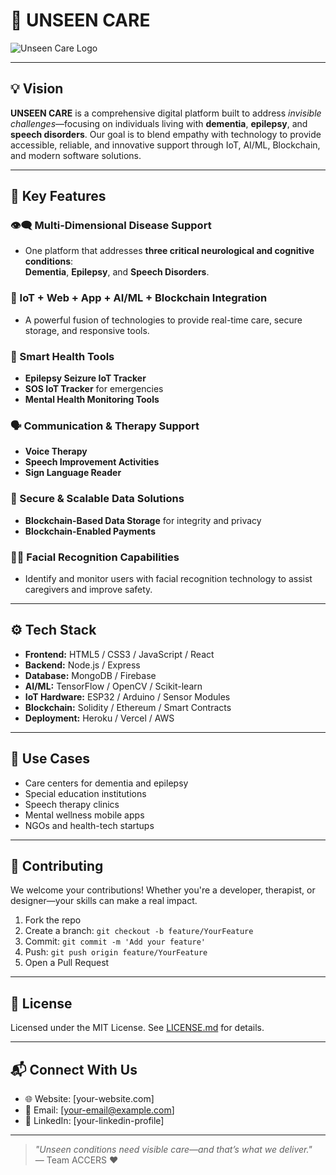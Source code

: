 # 🌿 UNSEEN CARE

![Unseen Care Logo](./UNSEENCARE.jpeg)


---

## 💡 Vision

**UNSEEN CARE** is a comprehensive digital platform built to address *invisible challenges*—focusing on individuals living with **dementia**, **epilepsy**, and **speech disorders**. Our goal is to blend empathy with technology to provide accessible, reliable, and innovative support through IoT, AI/ML, Blockchain, and modern software solutions.

---

## 🚀 Key Features

### 👁️‍🗨️ Multi-Dimensional Disease Support
- One platform that addresses **three critical neurological and cognitive conditions**:  
  **Dementia**, **Epilepsy**, and **Speech Disorders**.

### 📡 IoT + Web + App + AI/ML + Blockchain Integration
- A powerful fusion of technologies to provide real-time care, secure storage, and responsive tools.

### 🧠 Smart Health Tools
- **Epilepsy Seizure IoT Tracker**
- **SOS IoT Tracker** for emergencies
- **Mental Health Monitoring Tools**

### 🗣️ Communication & Therapy Support
- **Voice Therapy**
- **Speech Improvement Activities**
- **Sign Language Reader**

### 🧾 Secure & Scalable Data Solutions
- **Blockchain-Based Data Storage** for integrity and privacy
- **Blockchain-Enabled Payments**

### 🧍‍♂️ Facial Recognition Capabilities
- Identify and monitor users with facial recognition technology to assist caregivers and improve safety.

---

## ⚙️ Tech Stack

- **Frontend:** HTML5 / CSS3 / JavaScript / React
- **Backend:** Node.js / Express
- **Database:** MongoDB / Firebase
- **AI/ML:** TensorFlow / OpenCV / Scikit-learn
- **IoT Hardware:** ESP32 / Arduino / Sensor Modules
- **Blockchain:** Solidity / Ethereum / Smart Contracts
- **Deployment:** Heroku / Vercel / AWS

---

## 🎯 Use Cases

- Care centers for dementia and epilepsy
- Special education institutions
- Speech therapy clinics
- Mental wellness mobile apps
- NGOs and health-tech startups

---

## 🤝 Contributing

We welcome your contributions! Whether you're a developer, therapist, or designer—your skills can make a real impact.

1. Fork the repo
2. Create a branch: `git checkout -b feature/YourFeature`
3. Commit: `git commit -m 'Add your feature'`
4. Push: `git push origin feature/YourFeature`
5. Open a Pull Request

---

## 📄 License

Licensed under the MIT License. See [LICENSE.md](LICENSE.md) for details.

---

## 📬 Connect With Us

- 🌐 Website: [your-website.com]
- 📧 Email: [your-email@example.com]
- 🔗 LinkedIn: [your-linkedin-profile]

---

> _"Unseen conditions need visible care—and that’s what we deliver."_  
> — Team ACCERS ❤️
